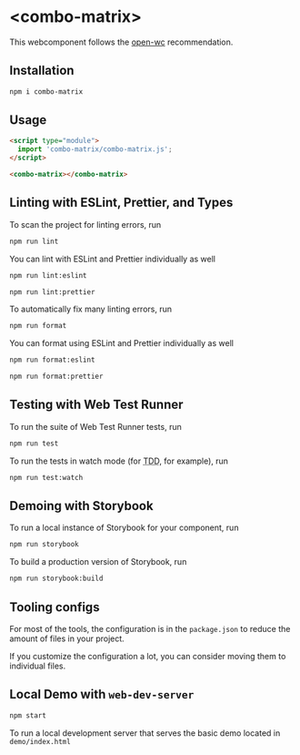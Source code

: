 # \<combo-matrix>

This webcomponent follows the [open-wc](https://github.com/open-wc/open-wc) recommendation.

## Installation
```bash
npm i combo-matrix
```

## Usage
```html
<script type="module">
  import 'combo-matrix/combo-matrix.js';
</script>

<combo-matrix></combo-matrix>
```

## Linting with ESLint, Prettier, and Types
To scan the project for linting errors, run
```bash
npm run lint
```

You can lint with ESLint and Prettier individually as well
```bash
npm run lint:eslint
```
```bash
npm run lint:prettier
```

To automatically fix many linting errors, run
```bash
npm run format
```

You can format using ESLint and Prettier individually as well
```bash
npm run format:eslint
```
```bash
npm run format:prettier
```

## Testing with Web Test Runner
To run the suite of Web Test Runner tests, run
```bash
npm run test
```

To run the tests in watch mode (for <abbr title="test driven development">TDD</abbr>, for example), run

```bash
npm run test:watch
```

## Demoing with Storybook
To run a local instance of Storybook for your component, run
```bash
npm run storybook
```

To build a production version of Storybook, run
```bash
npm run storybook:build
```


## Tooling configs

For most of the tools, the configuration is in the `package.json` to reduce the amount of files in your project.

If you customize the configuration a lot, you can consider moving them to individual files.

## Local Demo with `web-dev-server`
```bash
npm start
```
To run a local development server that serves the basic demo located in `demo/index.html`
